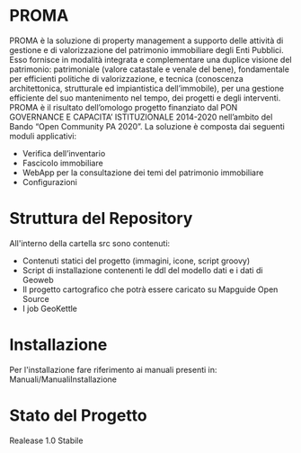 # PROMA

PROMA è la soluzione di property management a supporto delle attività di gestione e di valorizzazione del patrimonio immobiliare degli Enti Pubblici.
Esso fornisce in modalità integrata e complementare una duplice visione del patrimonio: patrimoniale (valore catastale e venale del bene), fondamentale per efficienti politiche di valorizzazione, e tecnica (conoscenza architettonica, strutturale ed impiantistica dell’immobile), per una gestione efficiente del suo mantenimento nel tempo, dei progetti e degli interventi.
PROMA è il risultato dell’omologo progetto finanziato dal PON GOVERNANCE E CAPACITA’ ISTITUZIONALE 2014-2020 nell’ambito del Bando “Open Community PA 2020”.
La soluzione è composta dai seguenti moduli applicativi:
*	Verifica dell’inventario
*	Fascicolo immobiliare
*	WebApp per la consultazione dei temi del patrimonio immobiliare
*	Configurazioni

# Struttura del Repository

All'interno della cartella src sono contenuti:
* Contenuti statici del progetto (immagini, icone, script groovy)
* Script di installazione contenenti le ddl del modello dati e i dati di Geoweb
* Il progetto cartografico che potrà essere caricato su Mapguide Open Source
* I job GeoKettle

# Installazione

Per l'installazione fare riferimento ai manuali presenti in: Manuali/ManualiInstallazione

# Stato del Progetto

Realease 1.0 Stabile
